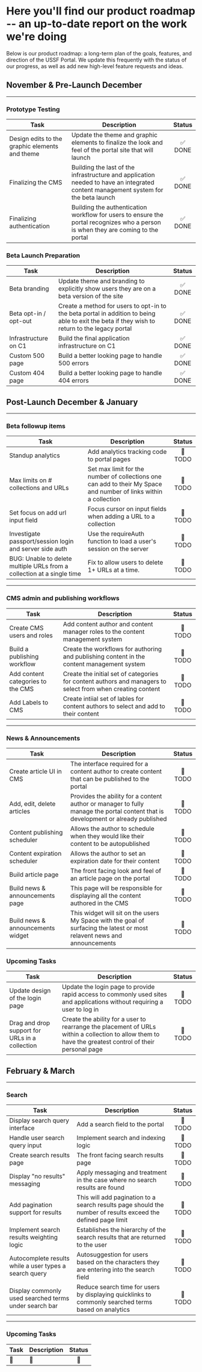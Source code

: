 # Here you'll find our product roadmap -- an up-to-date report on the work we're doing

Below is our product roadmap: a long-term plan of the goals, features, and direction of the USSF Portal. We update this frequently with the status of our progress, as well as add new high-level feature requests and ideas.

## November & Pre-Launch December

---

### Prototype Testing

| Task                                           | Description                                                                                                                        |         Status          |
| ---------------------------------------------- | ---------------------------------------------------------------------------------------------------------------------------------- | :---------------------: |
| Design edits to the graphic elements and theme | Update the theme and graphic elements to finalize the look and feel of the portal site that will launch                            | :white_check_mark: DONE |
| Finalizing the CMS                             | Building the last of the infrastructure and application needed to have an integrated content management system for the beta launch | :white_check_mark: DONE |
| Finalizing authentication                      | Building the authentication workflow for users to ensure the portal recognizes who a person is when they are coming to the portal  | :white_check_mark: DONE |

### Beta Launch Preparation

| Task                  | Description                                                                                                                                   |         Status          |
| --------------------- | --------------------------------------------------------------------------------------------------------------------------------------------- | :---------------------: |
| Beta branding         | Update theme and branding to explicitly show users they are on a beta version of the site                                                     | :white_check_mark: DONE |
| Beta opt-in / opt-out | Create a method for users to opt-in to the beta portal in addition to being able to exit the beta if they wish to return to the legacy portal | :white_check_mark: DONE |
| Infrastructure on C1  | Build the final application infrastructure on C1                                                                                              | :white_check_mark: DONE |
| Custom 500 page       | Build a better looking page to handle 500 errors                                                                                              | :white_check_mark: DONE |
| Custom 404 page       | Build a better looking page to handle 404 errors                                                                                              | :white_check_mark: DONE |

## Post-Launch December & January

---

### Beta followup items

| Task                                                                   | Description                                                                                                       |       Status        |
| ---------------------------------------------------------------------- | ----------------------------------------------------------------------------------------------------------------- | :-----------------: |
| Standup analytics                                                      | Add analytics tracking code to portal pages                                                                       | :construction: TODO |
| Max limits on # collections and URLs                                   | Set max limit for the number of collections one can add to their My Space and number of links within a collection | :construction: TODO |
| Set focus on add url input field                                       | Focus cursor on input fields when adding a URL to a collection                                                    | :construction: TODO |
| Investigate passport/session login and server side auth                | Use the requireAuth function to load a user's session on the server                                               | :construction: TODO |
| BUG: Unable to delete multiple URLs from a collection at a single time | Fix to allow users to delete 1+ URLs at a time.                                                                   | :construction: TODO |

---

### CMS admin and publishing workflows

| Task                              | Description                                                                                                |       Status        |
| --------------------------------- | ---------------------------------------------------------------------------------------------------------- | :-----------------: |
| Create CMS users and roles        | Add content author and content manager roles to the content management system                              | :construction: TODO |
| Build a publishing workflow       | Create the workflows for authoring and publishing content in the content management system                 | :construction: TODO |
| Add content categories to the CMS | Create the initial set of categories for content authors and managers to select from when creating content | :construction: TODO |
| Add Labels to CMS                 | Create intiial set of lables for content authors to select and add to their content                        | :construction: TODO |

---

### News & Announcements

| Task                              | Description                                                                                                                      |       Status        |
| --------------------------------- | -------------------------------------------------------------------------------------------------------------------------------- | :-----------------: |
| Create article UI in CMS          | The interface required for a content author to create content that can be published to the portal                                | :construction: TODO |
| Add, edit, delete articles        | Provides the ability for a content author or manager to fully manage the portal content that is development or already published | :construction: TODO |
| Content publishing scheduler      | Allows the author to schedule when they would like their content to be autopublished                                             | :construction: TODO |
| Content expiration scheduler      | Allows the author to set an expiration date for their content                                                                    | :construction: TODO |
| Build article page                | The front facing look and feel of an article page on the portal                                                                  | :construction: TODO |
| Build news & announcements page   | This page will be responsible for displaying all the content authored in the CMS                                                 | :construction: TODO |
| Build news & announcements widget | This widget will sit on the users My Space with the goal of surfacing the latest or most relavent news and announcements         | :construction: TODO |

### Upcoming Tasks

| Task                                           | Description                                                                                                                                            |       Status        |
| ---------------------------------------------- | ------------------------------------------------------------------------------------------------------------------------------------------------------ | :-----------------: |
| Update design of the login page                | Update the login page to provide rapid access to commonly used sites and applications without requiring a user to log in                               | :construction: TODO |
| Drag and drop support for URLs in a collection | Create the ability for a user to rearrange the placement of URLs within a collection to allow them to have the greatest control of their personal page | :construction: TODO |

## February & March

---

### Search

| Task                                                   | Description                                                                                                  |       Status        |
| ------------------------------------------------------ | ------------------------------------------------------------------------------------------------------------ | :-----------------: |
| Display search query interface                         | Add a search field to the portal                                                                             | :construction: TODO |
| Handle user search query input                         | Implement search and indexing logic                                                                          | :construction: TODO |
| Create search results page                             | The front facing search results page                                                                         | :construction: TODO |
| Display "no results" messaging                         | Apply messaging and treatment in the case where no search results are found                                  | :construction: TODO |
| Add pagination support for results                     | This will add pagination to a search results page should the number of results exceed the defined page limit | :construction: TODO |
| Implement search results weighting logic               | Establishes the hierarchy of the search results that are returned to the user                                | :construction: TODO |
| Autocomplete results while a user types a search query | Autosuggestion for users based on the characters they are entering into the search field                     | :construction: TODO |
| Display commonly used searched terms under search bar  | Reduce search time for users by displaying quicklinks to commonly searched terms based on analytics          | :construction: TODO |

---

### Upcoming Tasks

| Task           | Description    |     Status     |
| -------------- | -------------- | :------------: |
| :construction: | :construction: | :construction: |
